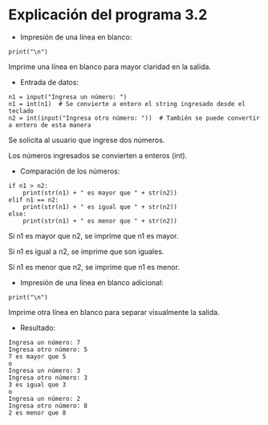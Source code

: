 # Explicación del programa 3.2
- Impresión de una línea en blanco:
```
print("\n")
```
Imprime una línea en blanco para mayor claridad en la salida.
- Entrada de datos:
```
n1 = input("Ingresa un número: ")
n1 = int(n1)  # Se convierte a entero el string ingresado desde el teclado
n2 = int(input("Ingresa otro número: "))  # También se puede convertir a entero de esta manera
```
Se solicita al usuario que ingrese dos números.

Los números ingresados se convierten a enteros (int).
- Comparación de los números:
```
if n1 > n2:
    print(str(n1) + " es mayor que " + str(n2))
elif n1 == n2:
    print(str(n1) + " es igual que " + str(n2))
else:
    print(str(n1) + " es menor que " + str(n2))
```
Si n1 es mayor que n2, se imprime que n1 es mayor.

Si n1 es igual a n2, se imprime que son iguales.

Si n1 es menor que n2, se imprime que n1 es menor.
- Impresión de una línea en blanco adicional:
```
print("\n")
```
Imprime otra línea en blanco para separar visualmente la salida.
- Resultado:
```
Ingresa un número: 7
Ingresa otro número: 5
7 es mayor que 5
o
Ingresa un número: 3
Ingresa otro número: 3
3 es igual que 3
o
Ingresa un número: 2
Ingresa otro número: 8
2 es menor que 8
```
